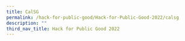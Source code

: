 ```yaml
---
title: CalSG
permalink: /hack-for-public-good/Hack-for-Public-Good-2022/calsg
description: ""
third_nav_title: Hack for Public Good 2022
---
```

